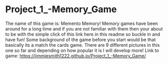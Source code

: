 # Project_1_-Memory_Game
The name of this game is: Memento Memory!
Memory games have been around for a long time and if you are not familiar with them then your about to be with the simple click of this link here in this readme so buckle in and have fun!
Some background of the game before you start would be that basically its a match the cards game. There are 9 different pictures in this one so far and depending on how popular it is I will develop more!
Link to game: https://jimmiesmith1222.github.io/Project_1_-Memory_Game/
